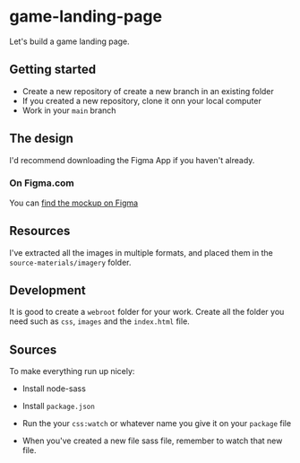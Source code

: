 # game-landing-page

Let's build a game landing page. 

## Getting started

- Create a new repository of create a new branch in an existing folder
- If you created a new repository, clone it onn your local computer
- Work in your `main` branch

## The design

I'd recommend downloading the Figma App if you haven't already.

### On Figma.com

You can [find the mockup on Figma](https://www.figma.com/file/TQbxiZSrdlXzn5SWfhMoA9/Game-landing-page-Responsive)

## Resources

I've extracted all the images in multiple formats, and placed them in the `source-materials/imagery` folder.

## Development

It is good to create a `webroot` folder for your work. Create all the folder you need such as `css`, `images` and the `index.html` file.

## Sources

To make everything run up nicely:

- Install node-sass
- Install `package.json`
- Run the your  `css:watch` or whatever name you give it on your `package` file

- When you've created a new file sass file, remember to watch that new file.